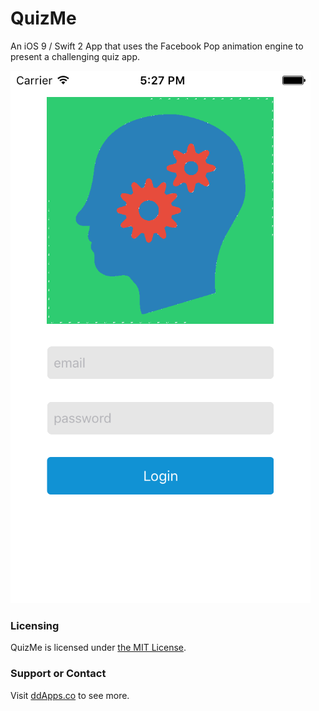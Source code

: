 # QuizMe
An iOS 9 / Swift 2 App that uses the Facebook Pop animation engine to present a challenging quiz app.

![](/art/screenshot/quizme0.png?raw=true)

### Licensing
QuizMe is licensed under [the MIT License](https://github.com/duliodenis/quizme/blob/master/LICENSE).  

### Support or Contact
Visit [ddApps.co](http://ddapps.co) to see more.
